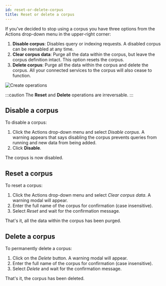 ```yaml
---
id: reset-or-delete-corpus
title: Reset or delete a corpus
---
```


If you've decided to stop using a corpus you have three options from the 
Actions drop-down menu in the upper-right corner:

1. **Disable corpus**: Disables query or indexing requests. A disabled corpus can be
   reenabled at any time.
2. **Clear corpus data**: Purge all the data within the corpus, but leave the corpus
   definition intact. This option resets the corpus.
3. **Delete corpus**: Purge all the data within the corpus and delete the corpus.
   All your connected services to the corpus will also cease to function.

![Create operations](/img/corpus_overview_actions.gif)

:::caution
The **Reset** and **Delete** operations are irreversable.
:::

## Disable a corpus

To disable a corpus:
1. Click the Actions drop-down menu and select _Disable corpus_.
   A warning appears that says disabling the corpus prevents queries from 
   running and new data from being added.
2. Click **Disable**.

The corpus is now disabled.

## Reset a corpus

To reset a corpus: 
1. Click the Actions drop-down menu and select _Clear corpus data_. A warning 
   modal will appear.
2. Enter the full name of the corpus for confirmation (case insensitive).
3. Select _Reset_ and wait for the confirmation message.

That's it, all the data within the corpus has been purged.

## Delete a corpus

To permanently delete a corpus: 
1. Click on the _Delete_ button. A warning modal will appear. 
2. Enter the full name of the corpus for confirmation (case insensitive).
3. Select _Delete_ and wait for the confirmation message.

That's it, the corpus has been deleted.
